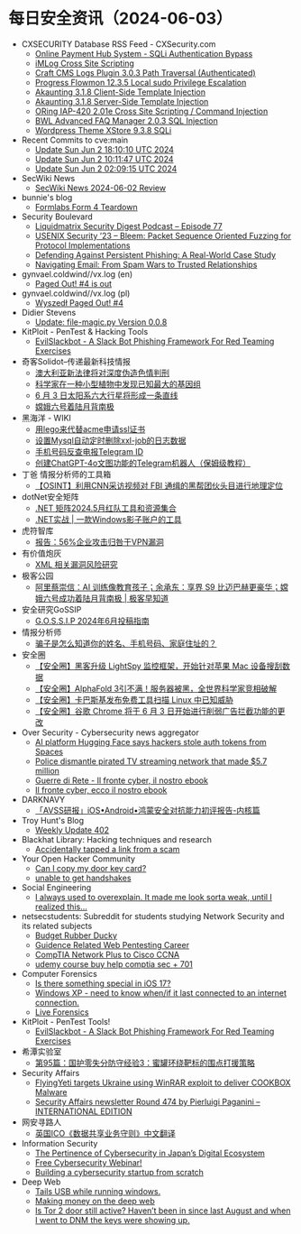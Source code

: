 # 每日安全资讯（2024-06-03）

- CXSECURITY Database RSS Feed - CXSecurity.com
  - [Online Payment Hub System - SQLi Authentication Bypass](https://cxsecurity.com/issue/WLB-2024060009)
  - [iMLog Cross Site Scripting](https://cxsecurity.com/issue/WLB-2024060008)
  - [Craft CMS Logs Plugin 3.0.3 Path Traversal (Authenticated)](https://cxsecurity.com/issue/WLB-2024060007)
  - [Progress Flowmon 12.3.5 Local sudo Privilege Escalation](https://cxsecurity.com/issue/WLB-2024060006)
  - [Akaunting 3.1.8 Client-Side Template Injection](https://cxsecurity.com/issue/WLB-2024060005)
  - [Akaunting 3.1.8 Server-Side Template Injection](https://cxsecurity.com/issue/WLB-2024060004)
  - [ORing IAP-420 2.01e Cross Site Scripting / Command Injection](https://cxsecurity.com/issue/WLB-2024060003)
  - [BWL Advanced FAQ Manager 2.0.3 SQL Injection](https://cxsecurity.com/issue/WLB-2024060002)
  - [Wordpress Theme XStore 9.3.8 SQLi](https://cxsecurity.com/issue/WLB-2024060001)
- Recent Commits to cve:main
  - [Update Sun Jun  2 18:10:10 UTC 2024](https://github.com/trickest/cve/commit/87cec7d04fc77896b852a60f7cc46609c3c92db1)
  - [Update Sun Jun  2 10:11:47 UTC 2024](https://github.com/trickest/cve/commit/de02c7e8bb4f8a97bbe059a525a8c08213c82952)
  - [Update Sun Jun  2 02:09:15 UTC 2024](https://github.com/trickest/cve/commit/fc469ab809724d0755b75eaee423d51ab61d2761)
- SecWiki News
  - [SecWiki News 2024-06-02 Review](http://www.sec-wiki.com/?2024-06-02)
- bunnie's blog
  - [Formlabs Form 4 Teardown](https://www.bunniestudios.com/blog/2024/formlabs-form-4-teardown/)
- Security Boulevard
  - [Liquidmatrix Security Digest Podcast – Episode 77](https://securityboulevard.com/2024/06/liquidmatrix-security-digest-podcast-episode-77/)
  - [USENIX Security ’23 – Bleem: Packet Sequence Oriented Fuzzing for Protocol Implementations](https://securityboulevard.com/2024/06/usenix-security-23-bleem-packet-sequence-oriented-fuzzing-for-protocol-implementations/)
  - [Defending Against Persistent Phishing: A Real-World Case Study](https://securityboulevard.com/2024/06/defending-against-persistent-phishing-a-real-world-case-study/)
  - [Navigating Email: From Spam Wars to Trusted Relationships](https://securityboulevard.com/2024/06/navigating-email-from-spam-wars-to-trusted-relationships/)
- gynvael.coldwind//vx.log (en)
  - [Paged Out! #4 is out](https://gynvael.coldwind.pl/?id=786)
- gynvael.coldwind//vx.log (pl)
  - [Wyszedł Paged Out! #4](https://gynvael.coldwind.pl/?id=787)
- Didier Stevens
  - [Update: file-magic.py Version 0.0.8](https://blog.didierstevens.com/2024/06/02/update-file-magic-py-version-0-0-8/)
- KitPloit - PenTest &amp; Hacking Tools
  - [EvilSlackbot - A Slack Bot Phishing Framework For Red Teaming Exercises](http://www.kitploit.com/2024/06/evilslackbot-slack-bot-phishing.html)
- 奇客Solidot–传递最新科技情报
  - [澳大利亚新法律将对深度伪造色情判刑](https://www.solidot.org/story?sid=78332)
  - [科学家在一种小型植物中发现已知最大的基因组](https://www.solidot.org/story?sid=78331)
  - [6 月 3 日太阳系六大行星将形成一条直线](https://www.solidot.org/story?sid=78330)
  - [嫦娥六号着陆月背南极](https://www.solidot.org/story?sid=78329)
- 黑海洋 - WIKI
  - [用lego来代替acme申请ssl证书](https://www.upx8.com/4185)
  - [设置Mysql自动定时删除xxl-job的日志数据](https://www.upx8.com/4184)
  - [手机号码反查电报Telegram ID](https://www.upx8.com/4183)
  - [创建ChatGPT-4o文图功能的Telegram机器人（保姆级教程）](https://www.upx8.com/4182)
- 丁爸 情报分析师的工具箱
  - [【OSINT】利用CNN采访视频对 FBI 通缉的黑帮团伙头目进行地理定位](https://mp.weixin.qq.com/s?__biz=MzI2MTE0NTE3Mw==&mid=2651144094&idx=1&sn=b496c7f50183e5dd4a767c05692181e9&chksm=f1af48a4c6d8c1b20ae3a43171133a8659c4c5ead685aba9cd60837abd1d10ed5d5d98ca1263&scene=58&subscene=0#rd)
- dotNet安全矩阵
  - [.NET 矩阵2024.5月红队工具和资源集合](https://mp.weixin.qq.com/s?__biz=MzUyOTc3NTQ5MA==&mid=2247492289&idx=1&sn=300a00027951a7f9bac5ae2a64017fc9&chksm=fa594c2ccd2ec53a5a1a37f5c7eff575068920b8bad51739fa7315ac27a408531dfd2c02c673&scene=58&subscene=0#rd)
  - [.NET实战 | 一款Windows影子账户的工具](https://mp.weixin.qq.com/s?__biz=MzUyOTc3NTQ5MA==&mid=2247492289&idx=2&sn=f4c4f942c250e4ed579012cb45623a4e&chksm=fa594c2ccd2ec53a9ede34582ced1ba06818c06a969483e82f013099d99f3ac422d444f805d9&scene=58&subscene=0#rd)
- 虎符智库
  - [报告：56%企业攻击归咎于VPN漏洞](https://mp.weixin.qq.com/s?__biz=MzIwNjYwMTMyNQ==&mid=2247490188&idx=1&sn=679dd6cd3c5709c5be34d4732822265e&chksm=971e778ea069fe983a286f643062ca03d66c6ed85d0b9c94469ee9d959ea6481476b32cae31f&scene=58&subscene=0#rd)
- 有价值炮灰
  - [XML 相关漏洞风险研究](https://mp.weixin.qq.com/s?__biz=MzA3MzU1MDQwOA==&mid=2247484988&idx=1&sn=0aeb2158b68b18db537c9694446cf052&chksm=9f0c191ba87b900dc17943cbe32151b713d4a7ae6295657deb9614b1a2f01641652dc9234782&scene=58&subscene=0#rd)
- 极客公园
  - [阿里蔡崇信：AI 训练像教育孩子；余承东：享界 S9 比迈巴赫更豪华；嫦娥六号成功着陆月背南极 | 极客早知道](https://mp.weixin.qq.com/s?__biz=MTMwNDMwODQ0MQ==&mid=2653043003&idx=1&sn=02bd626b9eee3b4bbd904a6ad8b7fce9&chksm=7e57448d4920cd9b00662280e6acc583d226764ff4ba97843dceb2f35440d8ce06092f28b58d&scene=58&subscene=0#rd)
- 安全研究GoSSIP
  - [G.O.S.S.I.P 2024年6月投稿指南](https://mp.weixin.qq.com/s?__biz=Mzg5ODUxMzg0Ng==&mid=2247498169&idx=1&sn=c33f635a864eb73857b9a2eb16d9219b&chksm=c063d760f7145e761a5fe56e86c225a76a3c025ad640b119acc31ba93187cdc4ff7d3e6c8e36&scene=58&subscene=0#rd)
- 情报分析师
  - [骗子是怎么知道你的姓名、手机号码、家庭住址的？](https://mp.weixin.qq.com/s?__biz=MzA3Mjc1MTkwOA==&mid=2650550967&idx=1&sn=0711cd8e2d562c1b3901a188dc26fbd4&chksm=87111cfcb06695eae78576a0d1885e1ec2fa812c7c4f5885c2aaf6b50ddb1c66386976362dd3&scene=58&subscene=0#rd)
- 安全圈
  - [【安全圈】黑客升级 LightSpy 监控框架，开始针对苹果 Mac 设备搜刮数据](https://mp.weixin.qq.com/s?__biz=MzIzMzE4NDU1OQ==&mid=2652061026&idx=1&sn=027c3587b59ca417aa5dea4c211be12e&chksm=f36e1122c4199834dd49688eb4c74a135e8721939bd0e21b1df7bbf4e9e11db0517f5d98e663&scene=58&subscene=0#rd)
  - [【安全圈】AlphaFold 3引不满！服务器被黑，全世界科学家竞相破解](https://mp.weixin.qq.com/s?__biz=MzIzMzE4NDU1OQ==&mid=2652061026&idx=2&sn=54d7ee65480433bfbdb4919869e1427f&chksm=f36e1122c4199834abda694f8e4dcd58ce136d4440dc726e91628adbea5b72182e51c2d2c37c&scene=58&subscene=0#rd)
  - [【安全圈】卡巴斯基发布免费工具扫描 Linux 中已知威胁](https://mp.weixin.qq.com/s?__biz=MzIzMzE4NDU1OQ==&mid=2652061026&idx=3&sn=7f5b3a4a4c5c0aeb25704a7af063d290&chksm=f36e1122c41998348c4acedd606d12e424c88f7a5a4214d4081d8bb7bc51b740af623264a5d6&scene=58&subscene=0#rd)
  - [【安全圈】谷歌 Chrome 将于 6 月 3 日开始进行削弱广告拦截功能的更改](https://mp.weixin.qq.com/s?__biz=MzIzMzE4NDU1OQ==&mid=2652061026&idx=4&sn=9176703110ebf28cc00d36c3b30f2164&chksm=f36e1122c4199834b0d63daebf65142ff60af9ac5aa2dee5c6f31a78526db0ae3f2232816b7d&scene=58&subscene=0#rd)
- Over Security - Cybersecurity news aggregator
  - [AI platform Hugging Face says hackers stole auth tokens from Spaces](https://www.bleepingcomputer.com/news/security/ai-platform-hugging-face-says-hackers-stole-auth-tokens-from-spaces/)
  - [Police dismantle pirated TV streaming network that made $5.7 million](https://www.bleepingcomputer.com/news/legal/police-dismantle-pirated-tv-streaming-network-that-made-57-million/)
  - [Guerre di Rete - Il fronte cyber, il nostro ebook](https://guerredirete.substack.com/p/guerre-di-rete-il-fronte-cyber-il)
  - [Il fronte cyber, ecco il nostro ebook](https://www.guerredirete.it/il-fronte-cyber-ecco-il-nostro-ebook/)
- DARKNAVY
  - [「AVSS研报」iOS•Android•鸿蒙安全对抗能力初评报告-内核篇](https://mp.weixin.qq.com/s?__biz=MzkyMjM5MTk3NQ==&mid=2247485773&idx=1&sn=da3dd8be7ee3a6fabce17efcad7b91ed&chksm=c1f44d85f683c493508f09ecfcfb628efac292f46bee1ba680f614fb413b4889f83e33a4fa2d&scene=58&subscene=0#rd)
- Troy Hunt's Blog
  - [Weekly Update 402](https://www.troyhunt.com/weekly-update-402/)
- Blackhat Library: Hacking techniques and research
  - [Accidentally tapped a link from a scam](https://www.reddit.com/r/blackhat/comments/1d6ckc5/accidentally_tapped_a_link_from_a_scam/)
- Your Open Hacker Community
  - [Can I copy my door key card?](https://www.reddit.com/r/HowToHack/comments/1d6m67u/can_i_copy_my_door_key_card/)
  - [unable to get handshakes](https://www.reddit.com/r/HowToHack/comments/1d69dlo/unable_to_get_handshakes/)
- Social Engineering
  - [I always used to overexplain. It made me look sorta weak, until I realized this…](https://www.reddit.com/r/SocialEngineering/comments/1d6pi22/i_always_used_to_overexplain_it_made_me_look/)
- netsecstudents: Subreddit for students studying Network Security and its related subjects
  - [Budget Rubber Ducky](https://www.reddit.com/r/netsecstudents/comments/1d69a28/budget_rubber_ducky/)
  - [Guidence Related Web Pentesting Career](https://www.reddit.com/r/netsecstudents/comments/1d64lgt/guidence_related_web_pentesting_career/)
  - [CompTIA Network Plus to Cisco CCNA](https://www.reddit.com/r/netsecstudents/comments/1d62oq7/comptia_network_plus_to_cisco_ccna/)
  - [udemy course buy help comptia sec + 701](https://www.reddit.com/r/netsecstudents/comments/1d6bsbv/udemy_course_buy_help_comptia_sec_701/)
- Computer Forensics
  - [Is there something special in iOS 17?](https://www.reddit.com/r/computerforensics/comments/1d6a6uh/is_there_something_special_in_ios_17/)
  - [Windows XP - need to know when/if it last connected to an internet connection.](https://www.reddit.com/r/computerforensics/comments/1d67q9h/windows_xp_need_to_know_whenif_it_last_connected/)
  - [Live Forensics](https://www.reddit.com/r/computerforensics/comments/1d69i9z/live_forensics/)
- KitPloit - PenTest Tools!
  - [EvilSlackbot - A Slack Bot Phishing Framework For Red Teaming Exercises](http://www.kitploit.com/2024/06/evilslackbot-slack-bot-phishing.html)
- 希潭实验室
  - [第95篇：国护零失分防守经验3：蜜罐环绕靶标的围点打援策略](https://mp.weixin.qq.com/s?__biz=MzkzMjI1NjI3Ng==&mid=2247486745&idx=1&sn=a762b46ce5a534369bef6c0f647ac478&chksm=c25fc262f5284b740a282ba89b326e1d16396bddc373b64ae9fa04678532c59ba080933984ac&scene=58&subscene=0#rd)
- Security Affairs
  - [FlyingYeti targets Ukraine using WinRAR exploit to deliver COOKBOX Malware](https://securityaffairs.com/164017/hacking/flyingyeti-targets-ukraine.html)
  - [Security Affairs newsletter Round 474 by Pierluigi Paganini – INTERNATIONAL EDITION](https://securityaffairs.com/164015/breaking-news/security-affairs-newsletter-round-474-by-pierluigi-paganini-international-edition.html)
- 网安寻路人
  - [英国ICO《数据共享业务守则》中文翻译](https://mp.weixin.qq.com/s?__biz=MzIxODM0NDU4MQ==&mid=2247503814&idx=1&sn=4b4122cae4ecb285d7688b1e106a8156&chksm=97e9722ca09efb3adc1debd77760f6d12826961deab2f672a8b5e5a02fd2f6d85c0667345e70&scene=58&subscene=0#rd)
- Information Security
  - [The Pertinence of Cybersecurity in Japan’s Digital Ecosystem](https://www.reddit.com/r/Information_Security/comments/1d6lyjc/the_pertinence_of_cybersecurity_in_japans_digital/)
  - [Free Cybersecurity Webinar!](https://www.reddit.com/r/Information_Security/comments/1d63nvl/free_cybersecurity_webinar/)
  - [Building a cybersecurity startup from scratch](https://www.reddit.com/r/Information_Security/comments/1d62nyd/building_a_cybersecurity_startup_from_scratch/)
- Deep Web
  - [Tails USB while running windows.](https://www.reddit.com/r/deepweb/comments/1d6ks7n/tails_usb_while_running_windows/)
  - [Making money on the deep web](https://www.reddit.com/r/deepweb/comments/1d665l3/making_money_on_the_deep_web/)
  - [Is Tor 2 door still active? Haven’t been in since last August and when I went to DNM the keys were showing up.](https://www.reddit.com/r/deepweb/comments/1d6cn7n/is_tor_2_door_still_active_havent_been_in_since/)

